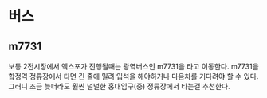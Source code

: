 # 버스
## m7731
보통 2전시장에서 엑스포가 진행될때는 광역버스인 m7731을 타고 이동한다.
m7731을 합정역 정류장에서 타면 긴 줄에 밀려 입석을 해야하거나 다음차를 기다려야 할 수 있다. 그러니 조금 늦더라도 훨씬 널널한 홍대입구(중) 정류장에서 타는걸 추천한다.
